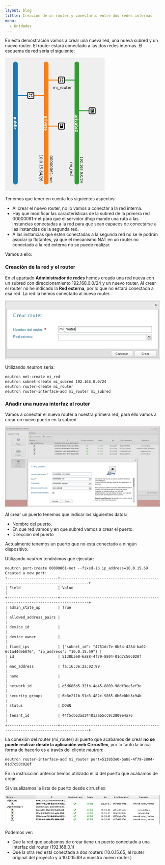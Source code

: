```yaml
---
layout: blog
tittle: Creación de un router y conectarlo entre dos redes internas
menu:
  - Unidades
---
```


En esta demostración vamos a crear una nueva red, una nueva subred y un nuevo router. El router estará conectado a las dos redes internas. El esquema de red sería el siguiente:

![red](img/red4.png)

Tenemos que tener en cuenta los siguientes aspectos:

* Al crear el nuevo router, no lo vamos a conectar a la red interna.
* Hay que modificar las características de la subred de la primera red 00000061-net para que el servidor dhcp mande una ruta a las instancias conectadas a la red para que sean capaces de conectarse a las instancias de la segunda red.
* A las instancias que esten conectadas a la segunda red no se le podrán asociar ip flotantes, ya que el mecanismo NAT en un router no conectado a la red externa no se puede realizar.

Vamos a ello:

### Creación de la red y el router

En el apartado **Administrador de redes** hemos creado una red nueva con un subred con direccionamiento 192.168.0.0/24 y un nuevo router. Al crear el router no he indicado la **Red externa**, por lo que no estará conectada a esa red. La red la hemos conectado al nuevo router.

![red](img/net8_1.png)

Utilizando *neutron* sería:

	neutron net-create mi_red
	neutron subnet-create mi_subred 192.168.0.0/24
	neutron router-create mi_router
	neutron router-interface-add mi_router mi_subred

### Añadir una nueva interfaz al router

Vamos a conectar el nuevo router a nuestra primera red, para ello vamos a crear un nuevo puerto en la subred.

![red](img/net9.png)

Al crear un puerto tenemos que indicar los siguientes datos:

* Nombre del puerto.
* En que red vamos y en que subred vamos a crear el puerto.
* Dirección del puerto

Actualmente tenemos un puerto que no está conectado a ningún dispositivo.

Utilizando *neutron* tendráimos que ejecutar:

	neutron port-create 00000061-net --fixed-ip ip_address=10.0.15.69
	Created a new port:
	+-----------------------+-----------------------------------------------------------------------------------+
	| Field                 | Value                                                                             |
	+-----------------------+-----------------------------------------------------------------------------------+
	| admin_state_up        | True                                                                              |
	| allowed_address_pairs |                                                                                   |
	| device_id             |                                                                                   |
	| device_owner          |                                                                                   |
	| fixed_ips             | {"subnet_id": "4751dc7e-6b54-4284-ba02-6c1a44deb076", "ip_address": "10.0.15.69"} |
	| id                    | 5138b3e0-6a88-4f79-8804-01d7c50c020f                                              |
	| mac_address           | fa:16:3e:2a:92:99                                                                 |
	| name                  |                                                                                   |
	| network_id            | d5d686b5-32fb-4e45-8809-98df3ee5ef3e                                              |
	| security_groups       | 6b8e211b-51d3-482c-9865-6b6e0bb3c94b                                              |
	| status                | DOWN                                                                              |
	| tenant_id             | 44f5cb63ad34481aab5cc9c2809e4a76                                                  |
	+-----------------------+-----------------------------------------------------------------------------------+

La conexión del router (mi_router) al puerto que acabamos de crear **no se puede realizar desde la aplicación web Cirrusflex**, por lo tanto la única forma de hacerlo es a través del cliente *neutron*:

	neutron router-interface-add mi_router port=5138b3e0-6a88-4f79-8804-01d7c50c020f

En la instrucción anterior hemos utilizado el id del puerto que acabamos de crear.

Si visualizamos la lista de puerto desde cirrusflex:

![red](img/net10.png)

Podemos ver:

* Que la red que acabamos de crear tiene un puerto conectado a una interfaz del router (192.168.0.1)
* Que la otra red está conectada a dos routers (10.0.15.65, al router original del proyecto y a 10.0.15.69 a nuestro nuevo router.)